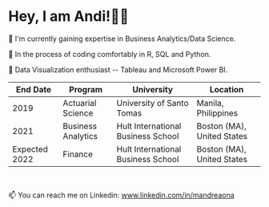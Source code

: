 # Hey, I am Andi!👋🏼

<p> 👀 I'm currently gaining expertise in Business Analytics/Data Science.
<p> 🌱 In the process of coding comfortably in R, SQL and Python. 
<p> 💞 Data Visualization enthusiast -- Tableau and Microsoft Power BI.
    
    
| End Date      | Program                     | University                            |  Location                     |
| ------------- |-----------------------------| --------------------------------------| ------------------------------|
| 2019          | Actuarial Science           | University of Santo Tomas             |   Manila, Philippines         |
| 2021          | Business Analytics          | Hult International Business School    |   Boston (MA), United States  |
| Expected 2022 | Finance                     | Hult International Business School    |   Boston (MA), United States  |

<br>

  
  📫 You can reach me on Linkedin: www.linkedin.com/in/mandreaona
